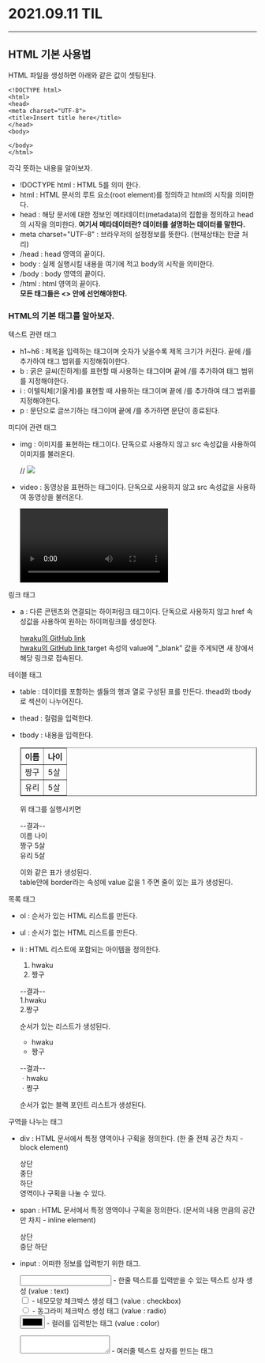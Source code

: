2021.09.11 TIL
===
---
## HTML 기본 사용법
HTML 파일을 생성하면 아래와 같은 값이 셋팅된다.  

    <!DOCTYPE html>
    <html>
    <head>
    <meta charset="UTF-8">
    <title>Insert title here</title>
    </head>
    <body>
    
    </body>
    </html>
 각각 뜻하는 내용을 알아보자.  
- !DOCTYPE html : HTML 5를 의미 한다.
- html : HTML 문서의 루트 요소(root element)를 정의하고 html의 시작을 의미한다.
- head : 해당 문서에 대한 정보인 메타데이터(metadata)의 집합을 정의하고 head의 시작을 의미한다.
**여기서 메타데이터란? 데이터를 설명하는 데이터를 말한다.**
- meta charset="UTF-8" : 브라우저의 설정정보를 뜻한다. (현재상태는 한글 처리)
- /head : head 영역의 끝이다.
- body : 실제 실행시킬 내용을 여기에 적고 body의 시작을 의미한다.
- /body : body 영역의 끝이다.
- /html : html 영역의 끝이다.  
**모든 태그들은 <> 안에 선언해야한다.**
  
### HTML의 기본 태그를 알아보자.
텍스트 관련 태그
- h1~h6 : 제목을 입력하는 태그이며 숫자가 낮을수록 제목 크기가 커진다. 끝에 /를 추가하여 태그 범위를 지정해줘야한다.
- b : 굵은 글씨(진하게)를 표현할 때 사용하는 태그이며 끝에 /를 추가하여 태그 범위를 지정해야한다.
- i : 이텔릭체(기울게)를 표현할 때 사용하는 태그이며 끝에 /를 추가하여 태그 범위를 지정해야한다.
- p : 문단으로 글쓰기하는 태그이며 끝에 /를 추가하면 문단이 종료된다.
  
미디어 관련 태그
- img : 이미지를 표현하는 태그이다. 단독으로 사용하지 않고 src 속성값을 사용하여 이미지를 불러온다.  
  

    // <img src = "images/Hwaku.jpg">
- video : 동영상을 표현하는 태그이다. 단독으로 사용하지 않고 src 속성값을 사용하여 동영상을 불러온다.  
  

    <video src = "video/Hwaku.mp4" controls>  
    여기서 controls 속성 값을 불러오면 동영상을 컨트롤할 수 있다.  
  
링크 태그
- a : 다른 콘텐츠와 연결되는 하이퍼링크 태그이다. 단독으로 사용하지 않고 href 속성값을 사용하여 원하는 하이퍼링크를 생성한다.  
  

    <a href="https://github.com/hwaku"> hwaku의 GitHub link </a>  
    <a href="https://github.com/hwaku" target="_blank"> hwaku의 GitHub link </a> 
    target 속성의 value에 "_blank" 값을 주게되면 새 창에서 해당 링크로 접속된다.  
  
테이블 태그
- table : 데이터를 포함하는 셀들의 행과 열로 구성된 표를 만든다. thead와 tbody로 섹션이 나누어진다.
- thead : 컬럼을 입력한다.
- tbody : 내용을 입력한다.  
  
    
    <table border="1">
    <thead>
      <tr>
        <th>이름</th>
        <th>나이</th>
      </tr>
    </thead>
    <tbody>
      <tr>
        <td>짱구</td>
        <td>5살</td>
      </tr>
      <tr>
        <td>유리</td>
        <td>5살</td>
      </tr>
    </tbody>
    </table>  

    위 태그를 실행시키면  
      
    --결과--  
    이름 나이  
    짱구 5살  
    유리 5살  

    이와 같은 표가 생성된다.  
    table안에 border라는 속성에 value 값을 1 주면 줄이 있는 표가 생성된다.
  
목록 태그
- ol : 순서가 있는 HTML 리스트를 만든다.
- ul : 순서가 없는 HTML 리스트를 만든다.
- li : HTML 리스트에 포함되는 아이템을 정의한다.  
  

    <ol>  
      <li> hwaku </li>  
      <li> 짱구 </li>  
    </ol>  
    
    --결과--  
    1.hwaku  
    2.짱구    

    순서가 있는 리스트가 생성된다.  
  
    <ul>
      <li> hwaku </li>
      <li> 짱구 </li>
    </ul>
    
    --결과--  
    ㆍhwaku  
    ㆍ짱구 

    순서가 없는 블랙 포인트 리스트가 생성된다.  
  
구역을 나누는 태그
- div : HTML 문서에서 특정 영역이나 구획을 정의한다. (한 줄 전체 공간 차지 - block element)  
  

    <div> 상단 </div>  
    <div> 중단 </div>  
    <div> 하단 </div>  
    영역이나 구획을 나눌 수 있다.  
  
- span : HTML 문서에서 특정 영역이나 구획을 정의한다. (문서의 내용 만큼의 공간만 차지 - inline element)  
  

    <span> 상단 </span>  
    <span> 중단 </span>
    <span> 하단 </span>   
  
- input : 어떠한 정보를 입력받기 위한 태그. 
  
  
    <input type="text">  - 한줄 텍스트를 입력받을 수 있는 텍스트 상자 생성 (value : text)  
    <input type="checkbox">  - 네모모양 체크박스 생성 태그 (value : checkbox)  
    <input type="radio">  - 동그라미 체크박스 생성 태그 (value : radio)  
    <input type="color">  - 컬러를 입력받는 태그 (value : color)  
    <textarea> </textarea> - 여러줄 텍스트 상자를 만드는 태그